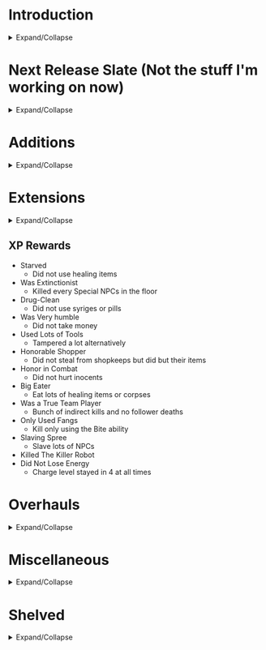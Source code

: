 ﻿
# Introduction
<details>
<summary> Expand/Collapse </summary>

### What is this file?

This is just a list of ideas, for when I'm looking for something to work on.

### Are these your ideas?

Most of them, yes. But a lot of them are from the SOR Discord #ideas-discussion channel. 

### Can I use these?

Yes! No one owns an idea, so you are free to do what you want with these. That includes modding on your own, or as a collaborator on this mod.

</details>

#
# Next Release Slate (Not the stuff I'm working on now)
<details>
<summary> Expand/Collapse </summary>

All Zombie-related shit

All Priest-related shit

All Undead-related shit

Hold off on Blessed & Infernal Strikes

</details>

#
# Additions
<details>
<summary> Expand/Collapse </summary>

## Big Quests
- Beauty Sleep
  - Like Addict but for Sleep
  - Activate a bed to sleep in it
  - If you don't, you get Low Self-Esteem and everyone on the level is Annoyed
- Former Slave
  - Free Slaves
- Genericized Quests
  - Kill all ____
  - Destroy all ____
  - Etc.
- Gluttony
  - Each food item you eat contributes QP equal to its base healing value
  - Reach a certain total of QP by the end of the game. 
  - It should be *expensive*
- Karen 
  - get a certain about of people annoyed or hostile towards you.
- Middle Path 
  - Anyone not neutral to you counts as a mark.
- Mouse in a China Shop
  - Minimize Object destruction
- Politician 
  - Have a certain amount of electability by the end of the floor.
- Prankster 
  - Annoy a certain number of people. 
  - They *must* be annoyed, nothing else.
- Robbin' Hoodlum
  - Steal from the rich
  - Give to the poor
  - Mark-based BQ
- Slave
  - Have a Slavemaster who follows you around
  - More demanding version of Musician, with instant death as the punishment.
  - Tasks include:
    - Enslave that person for me!
- Undead Slayer
  - Kill all Undead. 
  - Teams of armed Vampires are coming for you, though.
- Vow of Poverty 
  - Limit your money intake.
- Worker
  - A number of objects are smoking. Find and fix them.

## Classes

### Drug Dealer

- Trait: Pusher
  - You can interact with most NPCs to attempt to sell them Sugar.
  - Cops who witness a dealing attempt will go Hostile. 
  - Anyone who refuses your sale will become Annoyed. 
  - Upper Crusters will call the cops immediately.
  - On a successful sale, The buyer has a chance to become Hooked. 
    - Jonesing 
      - After a certain interval of withdrawal, Hooked NPCs will gain the Jonesing status. They'll seek you out in the level and beg you for Sugar. 
      - If you go too long without selling to them, they'll go hostile, but selling them other types of drugs will keep them at bay for a while. When Jonesing, they will freely give you keys and safe combos if you ask. 
      - Jonesing NPCs may also attack other drug dealers, doctors, or scientists if they can't track you down.
  - Pusher +
    - Increased chance of success with Pusher attempts
- Trait: Death to Snitches 
  - Cops & Upper-Crusters will ignore your Pusher attempts. 
  - You may attempt to sell to Cops, but failure will turn them Annoyed, then Hostile.
- Big Quest: Slingin' Dope 
  - NPCs with enough money to buy one of your drugs will have an arrow above their head 
  - You need to sell to a certain number of NPCs.
- Big Quest: Unhealthy Competition (Alternative)
  - Kill all the other Drug Dealers on the level, who are hostile anyway
  - This would make the dealing more like mugging, an optional mechanic but already incentivized for the money
- Item: Sugar Processor (6) 
  - Similar to Bomb Processor. 

### Priest
- Trait: Exorcist
  - Vampires & Zombies are hostile on sight.
  - "Vade Retro, Satana!"
  - Interact with Possessed to expel the Shapeshifter
    - Host is Loyal
  - Interact with Ghost to Set to Rest
    - XP bonus
- Trait: Artificial Insermonation
  - Activate an Altar to randomly improve relations with NPCs within earshot. Chance of them giving you Tithes.
  - Artificial Insermonation +
    - Increased success rate and tithes
- Big Quest: Get Thee Behind Me!
  - Kill all Zombies and Vampires on the map. Vampires are armed and travel in teams.
- Item: Holy Symbol (4) 
  - When in your inventory, all Undead NPCs slowly take damage when they're near you. 
  - Undead NPCS are more likely to flee during combat.
- Item: Holy Water Flask (2) 
  - Thrown weapon that gives a Poison condition to Zombies & Werewolves. 
  - Can also be combined with a Water Gun, Air Vent, or Water Filter.

### Worker
- Trait: One Happy Tamper - Tamper without angering Owner (Or just extend this into Clumsiness Forgiven)

### Trapper
- Trait: Pursuit of Trappiness
  - Increase trap damage for non-Aligned
  - Upgrade
    - Your traps are now invisible to Hostile-Neutral NPCs
- Trait: Trapper Keeper 
  - All hidden traps are visible to you
  - You can disarm traps and add them to your inventory (Bear Traps, Land Mines)
  - 100% chance to deactivate Door Detonators
- Item: Bait
  - Attracts all NPCs like money to a slum dweller.
  - Might just diversify this
    - Drugs
      - Junkie
    - Donut
      - Cop
    - Etc.
- Item: Fire Mine (4) 
  - Behaves like a Molotov when it explodes
- Item: Bear Trap Processor
- Item: Gas Trap Kit (6) 
  - Combine with a Syringe to make a Gas Trap that you can place like a Land Mine
  - The result has the effect of the ingredient syringe

### NPCs

|Name               |Slums  |Industrial |Park   |Downtown   |Uptown |Mayor Village  |Other Group(s) |Notes  |
|:------------------|:-----:|:---------:|:-----:|:---------:|:-----:|:-------------:|:--------------|:------|
|Accountant         |       |           |       |✓         |✓     |               |WhiteCollars   |
|Assistant          |       |           |       |           |       |               |               |- Spawns with some VIPs
|Blahd Enforcer     |✓     |✓         |✓     |✓         |       |               |               |- Tougher version of gangbanger
|Blahd Leader       |✓     |           |       |✓         |       |               |               |- Spawns with gang
|Bodyguard          |       |           |       |           |       |               |               |- Spawns with some VIPs
|Boxer              |       |           |       |           |       |               |ArenaBattlers  |
|CEO                |       |           |       |           |✓     |✓             |VIPs           |- Has Bodyguards and Assistant
|Crepe Enforcer     |✓     |✓         |✓     |✓         |       |               |               |- Tougher version of gangbanger
|Crepe Leader       |       |           |       |           |       |               |               |- Spawns with gang
|Driver             |✓     |✓         |       |           |✓     |               |BlueCollars    |- "Have you seen my [District-appropriate vehicle)?"
|Farmer             |       |           |✓     |           |       |               |BlueCollars    | 
|Fixer              |✓     |✓         |       |✓         |       |               |               | 
|Gambler            |✓     |           |       |✓         |       |               |               |
|Grifter            |✓     |✓         |✓     |✓         |       |               |               |
|Hitman             |✓     |✓         |       |✓         |✓     |               |               |
|Janitor            |✓     |✓         |✓     |✓         |✓     |               |               |
|Judge              |       |           |       |✓         |✓     |✓             |VIPs           |
|Junkie             |✓     |✓         |✓     |✓         |       |               |               |- Pickpocket<br>- Sell junk items<br>- Buy drugs 
|Kingpin            |       |           |       |✓         |✓     |✓             |VIPs           |- Spawn in Mansions<br>- If roaming, spawn with Bodyguards
|Lawyer             |       |✓         |       |✓         |✓     |               |WhiteCollars   |
|Machinist          |       |✓         |       |           |       |               |BlueCollars    |- Occasionally replaces Shopkeeper<br>- Pay to repair/reload items
|Manager            |✓     |✓         |       |✓         |       |               |WhiteCollars   |
|Martial Artist     |       |           |       |           |       |               |ArenaBattlers  |
|Oldster            |✓     |✓         |✓     |✓         |✓     |               |Cabin          |
|Pimp               |✓     |✓         |✓     |✓         |       |               |               |- Spawns with Prostitutes
|Preacher           |✓     |           |       |✓         |✓     |               |               |
|Prostitute         |✓     |✓         |✓     |✓         |       |               |               |- Interact to ____?
|Security Guard     |       |✓         |       |✓         |✓     |               |               |
|Teamster           |✓     |✓         |       |✓         |       |               |BlueCollars    |
|Tourist            |       |           |       |✓         |✓     |✓             |               |- Travels in groups<br>- Behaves like Upper Cruster
|Tour Guide         |       |           |       |✓         |✓     |               |               |- Spawns with groups of Tourists
|Wildfolk           |       |           |✓     |           |       |               |               |- Vocally Challenged

- How?
  - Body parts: GameResources.SetupDics has at least mention of the names
    

## Disasters
- Gang War: Spawn ~12 Blahd and Crepe gangs across the map.
- Riot
  - Add Arsonists to spawns
  - Rioters shouldn't ignore cops
   	- You can change this in LevelFeelings.Riot2, cops aren't mentioned there

## Items
- Flash Grenade
  - Like Blindenizer but as a Grenade
- Bomb Vest
  - If in your inventory when you die, makes a Time Bomb explosion immediately.
  - Can give to followers.
  - No Manual Detonator (can of worms).
- Water Gun
  - Extended to combine with Oil Can, so you can shoot Oil.
- Magic items:
	- Mana Crystals (decay slowly but unpredictably, increase recharge speed)
	- Miscast Crystals (Rare, but absorb a miscast and shatter)
	- Ultrachungus Crystals (Temporarily boost your ability to obscene levels)
- BackPack
  - +inventory slots
- S.M.A.C.K. Shield (Supercops & Mayor's Army Combat (something that starts with K) )  (original idea by pvpbendy)
- Equips into an armor slot, works as armor pointed wherever you aim
- Damage that hits the shield is completely absorbed on impact unless they are fired by someone with "Penetrating Bullets". 
- Durability depletes 
- Could be an upgraded version that lets you reflect the bullets.

### Consumable
- Battery Pack
  - Heal 20HP for Electronic characers
  - Obviously, could have a lot more other uses.
- Body Spray
  - Anti-cologne, basically gives ideological clash to whoever uses it. 
    - This would be cool in assassin quests if you could apply it to your target
- Fear Syringe (1)
  - (Maybe not possible since there's no fear for player characters)
- H.E.L.T.H.
  - Heals for 5
  - Gives Painkiller (Large Damage Resist) for 30s
- NRG-Drinqq
  - Basically temporary Chronomantic Dilation

### Melee
- Garotte / Piano Wire (2)
  - Zero damage, but deals lethal damage if used for Backstab.
    - You could base this on the Blood sucking ability to make it take a second or two.

- Spear (1)
  - Thrusting weapon, longest melee reach. Deals damage equal to Knife.
- Zip-Tie
  - Consumable Handcuffs
### Thrown
- Beer Can (1)
  - Generated when a Beer is consumed, or found on its own in trash cans. Thrown weapon, does minimal damage for funsies. Like a more useless Rock.
- Lunchbox (1)
  - Thrown item
  - Deals rock-level damage
  - Drops a food item on impact.
  - Alternatively, make it a melee weapon.
    - Issue with this is: say you have a lot of them on the ground. You don't want to merge them, so now you have the long task of breaking each one open.
      - Therefore, it's better as a thrown weapon since it'd allow the player to simply add the multiples to the item count and get full utility from all of them.
- Oil Bottle (1)
  - Thrown weapon that creates a splash of oil upon impact.
- Little Seed Bag of Horrors
  - Creates a Killer Plant where thrown
- Toxic Slime Capsule (1)
  - Thrown item. Inflicts poison and leaves a Goop Splash.
- Whiskey Bottle (1)
  - Generated when Whiskey is consumed, or found on its own in trash cans. Thrown weapon, does minimal damage for funsies. Like a more useless Rock.

### Trap
- Alarm Trap
- Mini Turret (3)
  - It's a Turret.
- Gas Trap
  - Made with Gas Trap kit. 
- Gas Trap Kit
  - Combine with inventory item to make a gas trap.
- Teleportation Trap (2)
  - Floor trap.
  - This also has uses for escape.

### Wearable
- Fancy Hat (3)
  - Increased chances for persuasion. Maybe a Fedora, because I want you to cringe.
- Riot Armor (3)
  - Resists bullets and melee damage.
- Riot Helmet (2)
  - Just another aesthetic option.

## Mutators

- Always Spawn Arsonists
- Ammo Shortage
  - Much rarer, more expensive
- Benjamin Button 
  - Immediately level up to 12 at the beginning of the game. 
  - Lose a level every Floor.
- Semi-Automated Acceptable Inclusive Terrestrial Socialism
  - No costs, everything is free
- Deflation 
  - Prices don't increase per level
    - Any drawback, though?
- Easter BunnyMod 
  - Everyone starts with Resurrection
- Gun Ban
  - Guns are contraband
- Homesick & Tired
  - 0-tile leashes (no chasing)
  - Do you think these NPCs don't have better things to do than chase you all around the level for your bullshit? Just get out of the chunk, and that's enough for them. Surely you'll have learned your lesson.
- Nanobot HMO 
  - Everyone permanently slowly regenerates health
- Return to Shrunke
  - Everyone in the city is Shrunken. 
- Reverse order of floors, "Mayor quest"
- Roamin' Orgy
  - No tethers/leashes
  - The citizens of the City achieve ecstatic connection with the divine through indulgence in... roaming from their residences and places of business.\n\nNPCs won't tether to their original chunks. Isn't that incredbily hedonistic?
- Slapstick Shootouts
  - All bullets are banana peels
- Sturdy Walls & Flimsy Walls
- Thorny Bushes
  - Damage anyone who walks into them
- Ultra Disasters Mutator that makes all disasters much worse
  - Killer Robot is now Speed 4 and has two buddies
  - Falling Bombs make Ridiculous Explosions
  - Warzone has four factions
  - Instant-kill solar flare which occurs every 10 seconds
  - Zombie apocalypse where everyone except you is already a zombie and said zombies can use stuff
- Voucher rewards (Free Item or Hire Vouchers)

## Objects
- Beer Taps
- Billboard
- Cash Register
  - A tough locked object containing money
  - Unlocking 
    - Computer
    - Hack
    - Lockpicked
    - Sledgehammer or Crowbar
  - Easier than a Safe, yes, but almost always within the view of their owner.
- Chemistry Set
  - Sacrifice a syringe to identify that type.
  - Way to cook drugs? 
- Curtains
  - Occlude vision into windows
- Dumpster
  - Very durable
  - Hideable like Bush
- Filing Cabinet
- Glass Table
- Kitchen Fryer 
  - When destroyed, leaves a pool of oil.
- Liquor Cabinet
- Long Couch
- Office Chair
- Oil Barrel 
  - A Rust-colored barrel which creates an oil pool when destroyed.
- Painting
- Park Bench
- Pay Phone 
  - Call the Resistance to send a Specialist over. Choose between Hacker, Thief, and Goon. 
  - If Faction mod is a thing, get someone faction-specific.
  - Should be broadly multi-use..
- Plexiglass Window
- Printer
  - You know you want to destroy it.
- Security Door 
  - Indestructable
  - Not openable with lockpick or crowbar. 
  - Can only be opened via a connected computer.
- Sledgehammer tampering ideas?
- Stained Glass Window
- Standing Turret
  - Variation of the Turret that instead of being on a wall it stands letting it shoot at any direction. 
  - Still needs a Security Cam to see tough
- Stationary Bike
- Statue
  - Restore unused object
- Trampoline 
  - Does annoying jumping behavior. I hate it already.
- Treadmill
- Weight Rack
- Wooden Desk

## Special Abilities
- Cause a Ruckus
  - Needs a long recharge. It can distract but not perpetually. 
  - Small chance to annoy people. Most just laugh.
  - Trait: Convincing
    - No longer annoy people (can still make them hostile with Bigger Ruckus)
  - Trait: Controversial
    - Louder, attracts more people
    - More likely to Annoy
    - Small chance of hostile to you
  - Trait: Controversial + 
    - Instead of hostile to you, listeners go hostile to each other
- Fleshbang Helmet Attacher
  - Attaches a Fleshbang Helmet to a target NPC
    - Attachment part of SA works pretty identically to Slave Helmet Attacher
  - When attached to an NPC,
    - Timer counts down for 10s, after which they explode, killing anyone nearby them.
    - Plus chance of:
      - They start Fleeing randomly as they panic. 
        - The NPC also makes noise, attracting allies who don't see you yet. 
          - This increases the chance of killing multiple enemies with it.
      - They go Hostile
        - Oopsie, you don't want this. Hope you're not in melee range.
      - They go Submissive 
        - They'll do anything you ask in hopes you'll deactivate the device
  - Trait: Comfy Fit
    - Helmeted NPCs more likely to be Submissive than go hostile or flee
  
## Traits

### Hands traits
- Hands of Fire
  - Unarmed & Axe
  - Cause fire
  - Cooks all your Fud
  - Constant Light Oil action, fun surprise lol
- Hands of Ice
  - Unarmed & Sword
  - Freeze people
  - Counts as Mini-Fridge
- Hands of Lightning
  - Unarmed & Sledgehammer
  - Taze people
  - Kill people in water
  - Take damage in water
  - Small chance for machines to go out when you touch them
  - Taser recharges much faster
- Hands of Poison
  - Unarmed & Knife
  - Poison people
  - Gimme a Kiss!
    - Social check to give them poison without affecting relationship
  - Poisons all your food 
    - Not kidding! Totally different playstyle, have to stick to alcohol
### Weapon Specialty Traits
#### Always Baton Red
- Damage to Guilty +
- Attack speed +
#### Always Baton Red +
- Damage to Guilty ++
- Attack speed ++
- No In-Fighting effect
- Knocks unconscious instead of killing
#### Axe-pert
- Destroy Trees in one hit
- Swing arc +
- Damage +
- Wall Walloper effect, limited to hedge walls
#### Axe-pert +
- Destroy Trees & Doors in one hit
- Damage ++
- Swing arc ++
- Wall Walloper effect, limited to wood & hedge walls
- Bloody mess effect
#### Crowbartender
- Clumsiness forgiven/Sneaky Fingers effect
- Floats Like Butterfly effect
- Damage +
#### Crowbartender
- Clumsiness forgiven/Sneaky Fingers effect
- Floats Like Butterfly effect
- Damage ++
- Backstabber effect
#### King Hammer-abi
- Damage +
- Swing step length +
- Kneecapper effect
### King Hammer-abi +
- Damage ++
- Swing step length ++
- Kneecapper effect
- Can break down Steel Doors
#### Mr. Knife Guy
- Attack speed +
- Block Breaker effect
#### Mr. Knife Guy +
- Attack button now fully automatic (can be held down)
- Attack speed ++
- Block Breaker effect
#### One Man Un-Armed-y
- Attack Speed + 
- Attack Arc +
- Attack Lunge +
- Butterfinger-er Effect
#### One Man Un-Armed-y +
- Attack Speed ++
- Attack Arc ++
- Attack Lunge ++
- Butterfinger-er Effect
#### Switch Hitter
- Knockback +
- Swing arc + 
- Damage +
#### Switch Hitter +
- Knockback ++
- Swing arc ++
- Damage ++
#### Sword of a Big Deal
- Swing arc +
- Swing lunge +
- Un-Crits effect
#### Sword of a Big Deal +
- Swing arc ++
- Swing lunge ++
- Increased Crits effect
- Un-Crits effect
#### Huevos Wrencheros
- Clumsiness forgiven/Sneaky Fingers effect
- Floats Like Butterfly effect
- Damage +
#### Huevos Wrencheros +
- Clumsiness forgiven/Sneaky Fingers effect
- Floats Like Butterfly effect
- Damage ++
- Backstabber effect

### Others
- Adrenaline rush
  - Gain strength for 5s after a kill.
- Alcoholic 
  - Addict, but with Alcohol.
- Ambusher
  - Removing any invisible effect you have (bushes, syrige or even furniture cus bunne mod) gives you a bonus on damage
- Ammo Mule 
  - Increase all ammo counts by 50%.
- Animal Whisperer 
  - Gorillas and Werewolves are Loyal
- Aquaphobia 
  - take damage in water
- Arrogant 
  - People get mad at you a lot more easily
- Arthritis 
  - Your weapon swing and fire rate are slower
  - Cancels: Stubby fingers, sausage fingers, near harmless, pacifist.
- Banana Lover ++
  - You can't eat anything but bananas, but when you do, you do a fun lil' dance
  - Cost: $1200
    - Need more stupid joke traits
- Banana Rewards
  - Only bananas as quest rewards
- Beggar
  - Like Mugging, but lower stakes
- Bloodbather
  - Gibbing npcs gives you an temporal increase in all forms of damage
  - Makes Bloody Mess less useless 
- Bonkist 
  - Backstabbing with a blunt weapon leaves the target Dizzy, and deals non-lethal damage. 
  - Bonkist + 
    - Backstabbing with a blunt weapon leaves the target Unconscious and deals non-lethal damage.
  - This is a trait for Pacifist playthrough without Dart Gun or Chloroform.
- Botanist
  - Killer plants don't attack you
  - See plant-hidden enemies
  - walk through hedge walls
- Chemical resistance 
  - status effects cannot affect you
- Commissioner
  - Requires The Law
  - Spawns two follower Cops per level
- Commissioner + 
  - Spawns two Supercops per level
- Conductive
  - using an electrical item or power sapping one electrocutes you, dealing a small amount of damage and tazering you for a second or so
- Dead Raiser
  - Instead of Ghosts when you bash a gravestone, you get Zombies.
  - Keep in mind you need to *fail* a luck roll to get a ghost in vanilla.
- Door Kicker 
  - Activate a Door and select "Kick". Door is instantly destroyed, and anyone standing behind it is stunned. SWAT shit!
- Double-Tapper
  - Ranged weapon equivalent to Backstabber, but only works in close range.
- Durable Fashion
  - Durabilitacious but for wearables
- Eye Poker 
  - Chance to blind enemies when you hit them with an Unarmed attack.
- Far-Sighted
  - Can only use Ranged weapons
  - View distance increased (zoom out?)
- Fast Metabolism 
  - Less healing from food and alcohol.
  - Shorter Status effects.
- Fatass ‡
	- Slower movement
	- Can't wear armor
	- Stomp damage
      - This part was a can of worms. Suddenly you need a custom explosion type. Incredibly buggy.
- Fingerless
  - Can't open doors
  - Can't equip anything
  - Can't operate anything
- Filling the Void
  - Addict, but with any Consumable
- Flat-Footed
  - all attacks (including special ability attacks) have a much shorter lunge range (gorilla)
- Food Addict 
  - Addict, but with Food
- Freedom Fighter
  - More XP from freeing slaves
  - slavemasters are hostile 
  - slave owners are annoyed at you
  - Slaves are Aligned after you free them
- Generally Unpleasant 
  - All NPCs start out Annoyed. 
  - Cancels: The Law, Random Reverance, Friend of the common folk, friend of the family.
  - Excludes Aligned and Prisoners.
- Golden Boy
  - Double mission rewards
    - Matrix this to Double-Ply Rewards & Unpaid Internship
- Good Arm 
  - Increased Throw range.
- Hit-and-run
  - Gain speed for 5s after a kill.
- Unlimited Power!
  - Gain extra traits but lose max HP
- Hungry Boy 
  - More healing from food and alcohol.
- Inspiring Presence
  - Chance for followers to get an Un-Crit
- Kleptomaniac
  - 15% chance to steal an item when you hit someone in melee or unarmed
- Luck +++
  - Always pass
- Luck --- 
  - Always fail
- Machine Shaker 
  - Chance of a free transaction when using a Vending Machine.
- Masochist 
  - If 60 Seconds Pass Without Damaging Yourself, You Will Lose 3 Health Per 2 Seconds.
- Muscle Spasms (-7)
  - Sometimes, you lose control of your player character for a brief moment
  - Whether that be moving in a random direction, attacking or using an item against your will
- Needy
  - You have needs like the musician, but they are not beneficial to you or anybody else. (You need to go to the toilet, etc)
  - You need to use the nice toilet. Which always happens to be in some inconvenient place like the closet of a gang hideout. That timer is rapidly ticking down, and if you don't go to that specific toilet, you'll have an accident, and no NPC or shop owner, etc will want to talk to you.
- No Honor Among Thieves
  - Thieves spawn in all districts, and prefer you as a target
- One Happy Tamper 
  - Tamper without angering Owner (Or just extend this into Clumsiness Forgiven)
- Pound of Flesh
  - Buy items with health instead of money
  - Only triggers if you don't have enough
- Return to Bonke
  - Chance to inflict Dizziness when striking an NPC with a blunt weapon
- Separation Anxiety 
  - If you have no followers, your stats are all lowered.
- Silent fingers 
  - doing most actions produce significantly less noise, or no noise whatsoever, with the exception of alarms. (eg: arresting, breaking windows , enslaving, and (shooting guns?) make significantly less noise).
- Skate Punk
  - Your melee hits deal more damage according to your speed.
  - Requires: Roller Skates
- Special attack Traits
  - Random status effects
  - Chance to stun
  - Chance to etc.
- Spectral Strike 
  - You can hit Ghosts with your unarmed attacks
  - Extra damage to all Undead
  - Spectral Strike +
    - Benefit is extended to your melee weapons
- Steady Hands
  - Can't get interrupted when filling Operating bar
  - Can't get disarmed from Butterfingers
- Stealth Bastard Deluxe
  - Diminutive
    - Hide in Chest
    - Hide in Safe
    - Hide in Fridge
- Student of the Blade 
  - Increased damage with Sharp weapons.
- Stuffable
  - If you eat more than one food item within a minute, you gain Slow for the rest of the minute.
- Swimmer
  - Water move speed increased
- Tarrare
  - Addict, but with food
  - Can eat many wooden and other organic objects
- Techno-Cursed
  - Machines do bad and un-fun things around you. 
  - Anytime you operate one, there's a small chance it will immediately do its tamper activity to you. ~5%
- The Bug
  - Basically Modern Warfarer in reverse. Ticks your health down to 20.
- Trapper Keeper
  - All invisible Floor traps are now visible
  - You can Interact with traps to add them to your inventory (Bear Traps, Land Mines). 
  - 100% chance to deactivate Door Detonators.
- Trusting Control
  - Followers will never question orders
  - 1 extra hired-use if Thief, etc.
- Undying Loyalty
  - Followers will never quit at low health
  - All followers get Resurrection
    - Possible Necromancy trait?
- Unsaveable
  - Cannot heal, even through level ups. 
  - Cancels: Medical professional, strict cannibal, jugalarious, addict, [insert anything that heals you here.]
- Vapor Form
  - Bypass doors without unlocking/breaking
  - Enter A/C or Gas vent to exit any chosen A/C or gas vent
  - Bypass broken windows
- Veiled Threats
  - When you attempt to Bribe, Extort, Mug, or Threaten, a failure will turn the target Annoyed instead of Hostile.
- Whiffist
  - Small chance for Melee or Thrown attacks to miss you completely.
- Zombie Whisperer
  - Zombies not hostile

### Gold Traits
- Chaaaarge
  - Heavy Tackle 
    - Enemies hit by the charge trip
- Enslave
  - Armoured Helmets
    - Slaves have a damage resist
- Handcuffs
  - Law Pays
    - You get money from arresting guilty NPCs
- Joke
  - The Killing Pun
    - Jokes can do damage sometimes
- Mind Control
  - Brain Wash
    - Chance of NPC not becoming hostile after the mind control wearing out
  - Extreme Pathokinesis
    - Mind control can cause targets to become enraged
  - Hive Mentality
    - Mind controlled NPCs have a chance to give other npcs mind controlled via melee.
- Sticky Glove
  - Slim Jim
    - Cops will get annoyed the first time you pickpocket instead of hostile (they still attack you on later atempts tough)
- Water Cannon
  - Hot Water
    - NPCs will start to get damaged if you spray them for too long

### Path Traits

Most Paths & Actions moved to a Google Sheets document for now

#### Code of Neutrality
- Just avoid doing things at all. You lose XP for taking stances.
- He hates anything you do, but any actions you take are subtracted from a very large amount
- "If I don't survive this revolution, tell my wife 'hello.'"

#### Path of Fire
- You can only regain health by burning corpses. 
- Take damage in Water.
- Firefighters are always hostile and will use their water cannons against you.
- Perpetual Particle Effect on character - flames or smoke
- Big Quest - Burn a certain number of corpses

</details>

#
# Extensions
<details>
<summary>Expand/Collapse</summary>

Extensions of the behaviors of vanilla content.

## Big Quests
- Jock
  - Add more objects. 
    - Windows

## Items

- All guns
  - Chance of headshot, extremely small
- Accuracy Mod
  - Double headshot chance if at 4 Firearms
- Rate of Fire Mod
  - Make pistol full-auto
  - Increase SMG ROF
- Syringe
  - Anaesthesia
    - Reduce incoming damage
    - Reduce knockback
  - Paralysis
  - Sleep
  - Super Dizzy
  - Tranquilized
- Taser
  - Chargers way faster if you have Electro Touch
  - Gains a charge if you use the Power Sap on something

## Mutators
- Disaster Elimination
  - Zombies disaster could be eliminated by killing every zombie and infected person
  - Riot disaster could be eliminated by killing every rioter
  - Shifting Status Effects disaster could be eliminated by doing something with air filtration systems, etc.
- General Disaster behavior changes
  - Cops don't enforce property damage laws
  - Some NPCs will join your party for safety
- Riot
  - Add Arsonists to spawns
  - Rioters shouldn't ignore cops
   	- You can change this in LevelFeelings.Riot2, cops aren't mentioned there

## NPC Behaviors

- Extended triggers for NPC "fear" behaviors
  - Killing their teammates
  - Eating or givving corpses 
  - Some NPCs unable to feel fear - robots, zombies, etc.
  - Weapon/Numbers outmatching
  - Trait to cause fear to Undead
  - Shaky Grip: NPC Aim is worse when afraid
- If you have debt, assasins will appear in additional locations
  - Jump out of Minecarts at industrial
  - Bushes at the park
  - Manholes in downtown

## NPC Interactions
- Any NPC
  - Offer healing items

- Assassin
  - Backstab and attempt to kill target
- Bouncers
  - You can come in if for free if they see you smoke cigarettes. Because obviously it means you're cool.
- Clerk
  - In certain chunks, sell drugs on the side?
- Cops
  - Bribe to ignore crimes (See [Rap Sheet](#rap-sheet))
- Cop Bot
  - Tamper to deactivate them (Requires One Happy Tamper or Tech Expert). 
    - Maybe this will be a % chance for them to trust you, like robbing/extorting.
- Courier
  - Special Delivery: Select an explosive item from your inventory to deliver it to a target. It will detonate after 10s.
- Doctor
  - Stable System/clear statuses
  - Steroid shot
    - Strength
    - Speed
  - If in a shady/seedy chunk, can do discount surgery
    - Much cheaper, but chance to hurt you instead of heal you.
- Slavemaster
  - How about *selling* them a slave? 
  - % chance to agree, based on your intimidation factor
  - If not, they fight to the death
  - Maybe you can damage them into Submission, might require a trait
  - Payment is based on their remaining health, so there's a tension between passing the % chance and earning money
- Slum Dweller
  - Possibility to go Aggro if you pick up money they saw "first"
- Thief
  - Hire to unlock Safes
  - Hire to pickpocket
- Workers
  - Hire to Tamper
  - Repair tools

## Object Interactions
- Air Conditioning Unit
  - Release Gas without access to main computer 
  - Uses Wrench, 10s countdown
  - Insert Gasoline canister, shoot flames out of grates
    - Or Molotov, for oil explosions
- Bed 
  - Fucking explode if someone tries to sleep in it. Not sure if they go back to bed after awoken, though.
- Fire Spewer
  - Disarm
  - Overcharge
  - Leak Oil
- Manhole
  - When tampered to open, get throwable manhole cover
- Refrigerator 
  - Tamper to make it Run after a 10s countdown
- Safe 
  - Open with Detonator.
- Stove
  - Raise countdown to 10s from 5s, just to match. I like 5s but we should defer to vanilla choices in this case.
- Television 
  - Tamper to make it increase in volume immediately, and explode after a 10s countdown
- Vendor Stand
  - Activate to steal. It has a progress bar and is eligible for sneaky fingers, nimble fingers, & Promise I'll Return it
  - Needs to alert police

</details>

## XP Rewards
- Starved 
  - Did not use healing items
- Was Extinctionist 
  - Killed every Special NPCs in the floor
- Drug-Clean 
  - Did not use syriges or pills
- Was Very humble 
  - Did not take money
- Used Lots of Tools 
  - Tampered a lot alternatively
- Honorable Shopper
  - Did not steal from shopkeeps but did but their items
- Honor in Combat
  - Did not hurt inocents
- Big Eater
  - Eat lots of healing items or corpses
- Was a True Team Player 
  - Bunch of indirect kills and no follower deaths
- Only Used Fangs
  - Kill only using the Bite ability
- Slaving Spree
  - Slave lots of NPCs
- Killed The Killer Robot
- Did Not Lose Energy 
  - Charge level stayed in 4 at all times


#
# Overhauls
<details>
<summary>Expand/Collapse</summary>

Any additions that include a variety of content, enough that they'd be considered sub-systems within the game.

## Alcohol
- Drunkenness Level - Each consumption of an alcoholic beverage (takes 2 beers) moves you up a tier for 60 seconds.
  - Steady - Aim improved, social %s improved
  - Tipsy - Aim reduced, object interactions slowed, social % reduced
  - Drunk - Melee damage resistance improved, aim horrendous, Social %s reduced, object interactions slowed further
  - Wasted - Get the Wasted status effect, where every 3 seconds you switch from Super-Dizzy, Asleep, or Enraged
- Trait: Lightweight
  - Takes less to get you drunk
- Trait: Bar Brawler
  - Increase toughness benefits of drinking
  - Small chance of Rage
- A golden trait for the robot Alcohol Energy Source makes "alcohol into energy"
  - Drinking while already at full hp gives you some seconds in the energy level but it cannot make you go up by a level so it just gives you seconds.

## CyberWarfare
Greatly increase the possibilities, risks, rewards, and trait investment for hacking

### Ground Rules
- *Access Level*
  - Determines what actions you have access to in a System.
  - Reduce heat for lower-AL actions
  - Starting Access level depends on chunk
  - For simplicity (LOL), set this to Guest, User, and Admin
- *Attempt*
  - Any action taken while hacking (See Actions sections below)
  - Has a % chance of success displayed next to its button.
  - A failed Attempt in a System may have different results, depending on how much your Attempt failed by, compared to Heat:

|Attempt Failure Tier   |Lock   |Heat   |Alarm  |Search Chunk   |Deploy     |Other  |
|:---------------------:|:-----:|:-----:|:-----:|:-------------:|:---------:|:------|
|Invalid Entry          |-      |+      |N      |-              |-          |
|Access Denied          |Action |++     |N      |-              |-          |
|Admins Notified        |Action |++     |N      |Hacker Owners  |-          |
|Breach Detected        |Action |+++    |Y      |Owners         |-          |
|Emergency Mode         |System |++++   |Y      |Owners         |Cop Bots   |
|Red Alert              |System |++++   |Y      |Owners         |Cop Bots   |Computer self-destructs

- *System*
  - *Chunk System*
    - All Objects under one Owner ID in a particular chunk that has a Computer. 
  - *Faction System* 
    - Al Objects under a Faction-type Agent (Cops, Mafia, Gangsters, etc.)
  - *Object System*
    - If there's no Computer in the Chunk, the object is a System unto itself.
    - ATMs will have intrusion countermeasures. Refrigerators probably won't.
  - *Global System*
    - All Systems everywhere. Call it The Grid.
    - This would be accessible from certain chunks only, like Power Stations or Mayor's Office.
- *Heat*
    - Baseline increased difficulty to all Attempts in a System, which persists as long as that System exists. 
      - So the Global and Faction systems (and your Heat therein) will persist between floors, but a Chunk or Object system will cease to exist when you use an Elevator.
    - Increased whenever you make an Attempt:
      - Slightly for Success
      - More for Failure
      - Scaled to severity of action in terms of system security
    - Remote access leads to higher Heat than using a machine in person. 
- *Notoriety*
  - Overall attention given to you by the City's authorities, hacker groups, and others. 
- *Password*
  - Occasionally found in a Computer's owner's pocket, Safe, etc. 
  - Might also be found hidden somewhere in a Computer. 
  - Submissive NPCs will give you their passwords. 
  - Pretty much a Safe Combo except for Computers.
  - Using a Password will increase your Access level and/or raise your Heat.
- *PayData*
  - Found in Computers, simply has value to the right buyer.
  - Questgivers will occasionally request this, which you need to retrieve from an intact Computer. 
  - NPCs will buy PayData, sometimes a better offer than completing your Quest. 
  - PayData has a small chance of appearing without a Quest attached.
  - Custom NPC Data Broker will buy all kinds.
  - Type 
    - Will determine who's interested in buying it.
    - Type generated according to chunk

|PayData Type           |Buyer(s)                       |Chunk(s)   |
|:----------------------|:------------------------------|:----------|
|Blueprints             |Thief, Resistance Leader       |
|Bomb Plans             |Law Enforcer, Resistance Leader|Cabin
|Credit Card Info       |Thief, Hacker                  |Mall, Bank, Bar
|Criminal               |Law Enforcer                   |Drug Den
|Experiment Results     |Scientist                      |Lab
|Financial              |Investment Banker              |Bank
|Personal Information   |                               |Apartments, Bank
|Surveillance Footage   |                               |Any with Camera
|Weapon Shipment Logs   |Resistance Leader              |Military Base, Armory
|Weather Data           |Clerk(Broadcasting Station)    |Greenhouse

### Traits
- Tech Expert is replaced by several traits. What's not in here is covered by Explosives Expert and Mechanical Expert (separate overhauls)
- *Cyber-Intruder* 
  - Improve your Attempt rolls.
- *Data Broker* 
  - Increase sell price of PayData
  - Increase chance of finding PayData in a System.
- *Empathy Virus*
  - If you've spoken to someone holding a Password, you now know it without owning it.
  - See Code 46 for this reference.
- *IOT God* 
  - Enables non-Computer Object hack actions. 
  - Many of the vanilla hack actions (Like "Refrigerator Run") would be hidden behind this trait.
- *IP Ghost* 
  - Reduces initial Heat & slows its increase.
- *WiFizard* 
  - No longer have a penalty to detection & Heat when hacking remotely

### Generic Computer Actions

|Action                         |Access Level   |Base Chance|Heat       |Effect |
|:------------------------------|:-------------:|----------:|----------:|:------|
|Access PayData                 |Admin          |20 %       |           |- Get PayData
|Access Locked System           |-              |5 %        |           |- For use after security actions have locked system
|Access System                  |-              |100 %      |           |- Use computer<br>- Difficulty increased if Remote
|Clear Security Logs            |Admin          |1 %        |           |- Return System Heat to 0.<br>- Limit once per system
|Create User Account            |-              |20 %       |           |- Grants User access
|(De)Activate Object            |User           |20 %       |           |- Opens mouse-selector for any Object in chunk
|(De)Activate Lights            |User           |90 %       |           |- Affects all Lights in chunk
|(De)Activate Power             |Admin          |10 %       |           |- Can be reversed by operating Power Box or Generator
|(De)Activate Water             |Admin          |10 %       |           |
|(Dis)Arm Alarms                |Admin          |10 %       |           |- Affects all Alarms in chunk
|(Dis)Connect Object            |User           |40 %       |           |- Target Object becomes its own Object-System, disconnecting from this one, or the reverse
|Elevate Access Level           |User           |5 %        |           |- Sub-Menu:<br>- Guess Password<br>- Enter Password<br>-
|Enter Password                 |-              |100 %      |           |- Grants Admin access
|Invert Credentials             |Admin          |1 %        |           |- Flips Cameras & Turrets to target Owners
|Recover Admin Password         |-              |1 %        |           |- Grants Admin access
|Recover User Password          |-              |20 %       |           |- Grants User access
|Route IP                       |-              |50 %       |           |- Open mouse-selector for any other Computer<br>- In the event of security deployments, they'll go there
|Trigger Alarm                  |-              |100 %      |           |- Triggers Alarm (used to lure for traps)
|Trigger Security Action        |Admin          |5 %        |           |- Offers choice of Security Actions to trigger manually (but why?)
|Unlock Action                  |Admin          |15 %       |           |- Unlock a Locked Action

### Chunk-specific Computer Actions
- Apartments 
  - Sprinkler Test
    - All Stoves in the chunk leak oil for a few seconds, then burst into flames.
- Arcade 
  - Cash Out
    - Unlock cash compartments in all Arcade Games, Jukeboxes, Pool Tables in the chunk. Each has $3-$5 inside. All become busted, though. Show Off: Any Hackers in the chunk become Loyal to you.
- Arena 
  - Audience Participation Night
    - Release Rage Poison in vents.
- Armory 
  - Red Alert
    - Cameras and turrets target everyone, gas is released, alarms go off continuously, huge explosionafter countdown.
- Bank 
  - High chance of PayData. 
  - Silent Alarm
    - Cause Supercops to swarm the level, searching the Bank first.
- Bar 
  - Drink Specials
    - Buying a round is cut to half-price.
- Bathhouse 
  - Deep Cleanse
    - Poison the water.
- Bathroom 
  - Brown Alert
    - All toilets self-destruct with a Poison explosion.
- Broadcasting Station 
  - Channel 9 Family Scat Porn Hour
    - Everyone nearby attacks the station
  - Revolutionary Propaganda
    - Activate Air Raid attack on this chunk
- Cabin 
  - Play Music (https://www.youtube.com/watch?v=puVYtkh-LO4)
- Casino 
  - Card Counter
    - All owners become Annoyed at the targeted NPC. Card Cheat: All owners become Hostile to the targeted NPC.	 
- Cave 
  - Delete Ceiling Support Protocol
    - Portion collapses, creates Boulders and possibly kills
  - Hibernation Season
    - Everyone inside goes to sleep
      - Needs a small nerf
- Church 
  - ___?
- City Park 
  - Block Party
    - All NPCs who were wandering the level are now wandering this chunk. 
- Confiscation Center 
  - ___?
- Dance Club 
  - Now Punch to the Left
    - Mind control everyone dancing like the Alien's improved SA.
- Deportation Center 
  - ___?
- Drug Den
  - He's Wearing a Wire
    - Owners become hostile to all non-Owners in the chunk
  - Codeword Flamingo
    - A small squad of Cops invades the chunk.
- Farm 
  - Overclock Produce
    - All Trees, Bushes, Plants & Giant Plants in the chunk burst into flames after a countdown.
- Fire Station
  - Union Strike
    - Firefighters no longer put out fires in this level. 
  - Training Exercise
    - Release an Arsonist into the level. 
  - Gas/Water main switch
    - Firefighter water cannons and fire hydrants dispense oil instead of water.
- Gated Community 
  - Eek! Poor People!
    - One or two Supercops start wandering this chunk, wandering on patrol. 
- Graveyard 
  - Access Burial Records
    - Increase your chance of finding Money when destroying a Gravestone.
- Greenhouse 
  - Sup-R-Gro Treatment
    - Release Gigantizer gas in vents.
- Hedge Maze 
  - Code Theseus
    - Werewolf Squad starts patrolling this chunk, hostile to anyone.
- Hideout 
  - ___?
- Hospital 
  - Emergency Pandemic Response
    - Release Cyanide gas in vents.
- Hotel 
  - Premium Continental Breakfast Extravaganza
    - Get a banana.
- House 
  - Silent Alarm
    - Summons a couple of cops to investigate the Chunk. 
    - They may or may not kill the homeowner depending on, you know... "factors." (Skin color)
- Ice Rink 
  - Overclock A/C
    - Releases Freezy Gas from the Vents. 
- Lab 
  - Delta Experiment
    - Releases a random Gas from the Vents. 
- Mall 
  - Raise the Rent
    - All Vendors have a slight discount.
- Mansion 
  - Amazon Order
    - If the Owner is alive, a Slave is generated for them. 
  - The People's Mansion
    - A swarm of Slum Dwellers invades the chunk.
- Mayor's House 
  - ___?
- Mayor's Office 
  - ___?
- Military Outpost 
  - Turgidson Protocol
    - Owners are Hostile to everyone else.
- Movie Theater 
  - ___?
- Music Hall 
  - Mandatory Moshpit
    - Berserk everyone in the chunk, as long as Speakers, turntable, and Musician are still intact. 
  - Set Volume to 11
    - Blows wind like the Air Gun from Speakers, deafens like the flute.
- Office Building 
  - Extremely Casual Friday
    - Owners all become naked and Friendly.
- Pit 
  - ___?
- Podium Park 
  - Intro Music
    - Everyone assembles here before the podium is used. Might be a good distraction.
- Police Outpost/Police Station 
  - All Clear
    - Set all Hostile Police to Annoyed. 
  - APB
    - All Police hostile to a target person. 
  - Lockdown Protocol
    - Deactivate or Activate Lockdown walls.
- Prison 
  - Prisoner Discipline Initiative
    - Owners break into cells one by one and kill the inhabitants.
- Private Club 
  - VIP Card
    - Gain Bouncer access. Owners are Loyal, others are Friendly.
- Shack 
  - Blahd Bash / Crepe Crush
    - All gang members of a chosen type converge on this shack. 
    - If they don't see hostiles, they leave and resume their previous activities.
- Shop 
  - ___?
- Slave Shop 
  - Free Slaves
  - Detonate Slaves
- Uptown House 
  - ___?
- Zoo 
  - Send Intel to ALF
    - A squad of Gorillas invades the chunk and kills the owners.

### NPC Interactions
Hackers might serve a special role in this system, serving as general protectors of their Systems. Either that, or a new NPC type for a less grey-hat computer person.

Interacting with such NPC should have certain options, like threatening for Admin passwords, etc. That would all depend on what the hacking system itself looks like.

- Cop Bot
  - Overload
    - Electro stun

### Object hacking Actions (Why IOT is a bad idea)
- Air Conditioner
  - Release Gas can now be done directly from A/C.
- Alarm Button
  - ___?
- Ammo Dispenser 
  - On the House
    - One free Refill. 
  - Rapid Dispense
    - Shoot bullets everywhere
  - Free Merchandise Giveaway
    - Throw a bunch of Grenades everywhere
- Arcade Game 
  - Cash Out
    - Release $3-5
- ATM 
  - No longer Tossable nor destructible with melee, fire or bullets. 
  - Good chance of PayData. 
  - High heat, and alarm sensitive to hacking & tampering. 
  - Cash Transfer
    - Release ~$100. 
- Augmentation Booth 
  - Dispense a free can of XP Juice.
- CloneMachine 
  - Spit out a shapeshifter
- Crusher 
  - Increase crush speed
  - Deactivate
- Door 
  - If it has an Alarm or trap (See Alarm overhaul), 
    - Reset
    - Set off
    - Deactivate
- Elevator
  - ___ ?
- FireSpewer 
  - Deactivate
  - Leak Oil
  - Start
  - Overheat (nonstop fire and explosion)
- FlameGrate 
  - Deactivate
  - Leak Oil
  - Start
  - Constant flame mode
- Generator 
  - Activate
  - Deactivate 
  - (Similar to PowerBox, local to Chunk)
- Generator2 
  - Activate
  - Deactivate
  - Overload 
  - Similar to PowerBox, local to Chunk)
- Goodie Dispenser 
  - Activate Tamper Detection
    - Drop a bunch of grenades and self-destruct
    - One item survives
- Jukebox 
  - Cash Out
    - Release $3-5
- Lamp 
  - Separate Ground Wire
    - Electrocutes anyone who touches it. 
- LaserEmitter 
  - Activate/Deactivate; Change Mode
- LoadoutMachine 
  - Free Shit
    - Dispense one item from your loadout
- LockdownWall 
  - Activate
  - Deactivate
  - Disable
- Metal Detector 
  - ___?
- Mine
  - Deactivate for pickup
  - Detonate
  - Incendiary Mode
- PawnShopMachine 
  - ___?
- PoliceBox 
  - ___?
- PoolTable 
  - Cash Out
    - Release $3-5
- PowerBox 
  - Reactivate if shut down
- Refrigerator 
  - Dispense Ice
    - Shoots Freeze Rays in random directions, then explodes.
- Safe 
  - ___?
- SatelliteDish 
  - ___?
- SecurityCam 
  - Test Mode
    - Constant alarm until destroyed
    - Turrets attached will shoot at random angles
- SlotMachine 
  - Cash Out
    - Release ~$100. 
    - Needs balance: ideas?
- Speaker 
  - Go to 11
    - Blows wind like the Air Gun, deafens like the flute.
- Stove 
  - Overload Gas Line
    - Leak oil for 5s, then burst into flames.
- Television 
  - Ludovico Protocol
    - Mind Control a person within visual range of the TV.
- Turntables 
  - Mandatory Moshpit
    - Berserk everyone in the chunk
    - Requires Speakers & turntable are still intact.
- Turret 
  - ___?
- Water Pump 
  - Hotter than Hell
    - Slight damage and enrage everyone in the water
  - Colder than Tartarus
    - Freeze everyone in the water
- Window
  - If it has an Alarm or trap (See Alarm overhaul)
  - Reset
  - Set off
  - Deactivate

## Gambling
Make gambling a viable partial playstyle. More opportunities to gamble and cheat, and deepen mechanics.

---

### Big Quests
- Gambling Addiction
  - Win a certain amount of money gambling

### Items
- Weighted Dice
  - Improve Street craps odds

### Mechanics
- On any simulated games like Poker, Alcohol reduces your luck

### NPC Interactions
- Arena
  - Instead of entering yourself, you can choose to bet on a fight.
    - If you do so, if there's not already a second fighter in the ring one will spawn.
- Casino
  - Clerk
    - Play Blackjack
  - Bartender
    - Gives you a free drink when you're doing well
  - Goon
    - Asks you to leave if you're doing too well. Slot Machines no longer deactivate on their own.
- Streets
  - Most Slum NPCs
    - Play Street Craps

### Traits
- [Name]
  - Like Addict but with gambling
- Gambling Addiction
  - This would require an extension to gamble with Roamers
- Hard Crapper
  - Can play Street craps with anyone Neutral or better
    - Street Craps Rules
        1. Players must first identify the player who will be shooting dice – the shooter. The shooter will then need to make a bet followed by the rest of the group in the clockwise direction. Each player can cover a portion of or all of the shooter’s bet. Betting continues until the shooter’s wager is matched.
        2. The come out roll comes next. This is the game’s first roll and it could end the game if it is a 7, 11, 2, 3 or 12. The shooter and any other player who bet in favor of the shooter win the game if a 7 or 11 is rolled. If a 2, 3 or 12 come up when the dice are rolled the shooter and other players who bet for him lose.
        3. A Point number, which is a number other than those mentioned above, must be set up. So if the come out roll is not any of those numbers listed above that number will be designated as the point number.
        4. The roll is next and the goal is for the shooter to roll the number identified as the point before he rolls a 7. The 7 is referred to an “Out 7” and once the shooter gets this before rolling the point he loses the game.
        5. Rolling dice proceeds until a 7 or the Point is rolled. The shooter loses if the 7 comes up and wins if the Point is rolled. If other numbers are rolled the shooter continues rolling the dice. The round ends only after a 7 or the point is rolled.
        6. It is important that you remember that all bets should be made before the come out roll and you will only win what you bet. As you can see the street craps rules are very similar to rules of casino craps.

## Hey, you!

Wandering NPC actions

- Cannibal 
  - If you have CWC, they will ask to take a bite of you. 
  - Yes
    - Take 5 damage, he heals a bit, and becomes Friendly
  - No
    - He becomes annoyed
- Cop 
  - Might solicit a little bribe. 
  - If you have Cop Debt, it goes towards that total.
- Gang Member 
  - Will attempt to mug you like Mobsters, but for a smaller amount ($15 * gang size).
- Jock 
  - Might decide to punch you in the face. You know, as a prank.
- Office Drone 
  - Will blab about sports. You can choose to blab back and get a new relation, from Annoyed to Loyal.
- Slum Dweller
	- Will occasionally beg you for money. Percent chance of outcome based on donation:

|Donation	|Hostile	|Annoyed	|Neutral	|Friendly	|Loyal		|Aligned	|Item Equivalent	|
|----------:|----------:|----------:|----------:|----------:|----------:|----------:|------------------:|
|$0			|10			|55			|35			|0			|0			|0			|N/A				|
|$5			|0			|5			|25			|65			|5			|0			|Fud				|
|$10		|0			|0			|5			|65			|25			|5			|Cigarettes or Beer	|
|$20		|0			|0			|0			|45			|45			|10			|Whiskey			|
|$50		|0			|0			|0			|0			|0			|100		|Sugar				|
|"Fuck off"	|100		|0			|0			|0			|0			|0			|Banana Peel		|

  - When done, randomly generate dialogue:
	- "i can feel the shadows consuming me, quck i need your cash!"
	- "Gimme money so i can have my last fix before rapture 2.0 destroys us all!"
	- "c'mon you gotta protect me, the Illuminati spy-cams are coming!"
	- "they injected me with liquid Antichrist"
	- "fud 0 is real! Help fund my research to figure out where big fud is hiding it!"
	- "i control the elements! Gimme your money or perish!"
	- Alignment line: (only on a level that is a multiple of 2: EG: 1-2, 2-2, 3-2...) "Can't you feel it? a disaster is coming!"
	- Alignment line: "the gates of [silly call of Cthulhu sounding name] are going to open any second now, i can feel it!"
	- Alignment line "i can see them... the bars above peoples heads, theyre up to something, i know it!"
	- Alignment line:"beds are too soft to be real, its a ploy to get us in our most vulnerable state!"
	- Alignment line: "I'm getting closer to finding the big brother that watches over us all, i just need to figure out what 'someone' is code for..."
	- imma refer to lines where they aggro on you cus you gave them food or didnt pay them as aggro lines
	- Aggro line: "Illuminati scum!"
	- Aggro line: "i knew it! You captured michal jackson, didnt you? WHERE ARE YOU HIDING HIM?!?"
- Scientist 
  - Asks you to take part in an experiment. 
  - If you agree, gives you a random status effect and $20.
- Upper Cruster
  - Wander Slums with goons or cops
  - Occasionally buy a round in bars
  - Wander floor, interact with business owners
- Wrestler
  - Challenges you to a duel, just like the player character. 
  - If you refuse, he gets annoyed.

## Home Base Upgrades - GenEric
When you start the game the homebase looks like some nerd basement with dirt and just wooden floor but as you play the base looks better and better

(upgrades listed from south to north)

- Bathroom 
  - starts as really crappy and dirty looking with one of the toilets broken and a remplacement trash bin on the side
  - upgraded it looks like the normal game one
  - upgraded + makes it look really neaty and puts some plants and bathubs.
- Interview Room 
  - increases the number of safes and gold that are in the hidden loot door (cus your time shenanigans are making the resistence wealthy)
- Animal Room 
  - upgraded becomes bigger and even ads a wrestling ring (maybe a melle training minigame???) 
  - also makes the zombie jail more safe locked by putting cameras and miniguns to make sure they dont escape.
- Kitchen  
  - starts with only 1 table but 
  - upgraded becomes the default (with 1 extra fridge) one, 
  - then upgraded again it gives the bartender is own "underground bar".
- Game Room 
  - starts with only the old pool table but 
  - then gets stuff of the default one, 
  - then upgraded again it looks a lot more luxury filled including a cinema screen and gambling machines 
- Scincie Room 
  - starts with only 1 old pc and a generator, 
  - upgraded it becomes like the default one 
  - upgraded again it gets a jailed killer plant and a bunch of generators
- Surgery Room 
  - starts really shaddy but 
  - becomes normal after being upgraded, 
  - upgrade it again and it gets a bunch of augmentation booths
- Mutators 
  - with each upgrade the hacker gets more nerd tech stuff around him
- Rewards 
  - with each upgrade the thief gets their own wall black market
- Starting Items 
  - with each upgrade the solider gets more heavily armed until he as a shoting range or something cool like that.

## Magic Items
- Scrolls w/ powerful effects
  - Can only be used if you're of the same school of magic, or you have a trait that allows you to read them.

## Magic Special Abilities

### Anemancy (Wind Magic)
- Right click within sight to make a wind/pressure explosion
  - No damage on its own, but can slam them into walls or traps
  - Fast Like The Wind
    - You can use the spell close to yourself to move a lot of distance thanks to knockback (like when you use the leafblower as a skinny nerdlinger
  - Like A Wet Paper Towel
    - NPCs suffer more knockback and suffer more damage from hitting walls
  - Vacuum Force
    - The wind explosion now ATTRACTS stuff into it
  - Strong Winds
    - Enemies might get stunned when hit agaist stuff
  - Tornado Blast
    - A really Charged Spell lets you create an temporal but chaotic wind explosion that tosses NPCs at random directions

### Battlemage (Trait)
- LMB doesn't start cooldown for RMB
### Battle Magic
- Charge:
  - Deal melee damage
  - Take melee damage
- Activate
  - Boost all combat stats like Werewolf Rage
  - Taking a melee hit will increase duration by 3s
  - Killing in melee will increase by 5 or 10s
  - Dealing a melee hit increase by 1s
  - RMB for werewolf lunge or other? Don't want it too similar.
  - Increased timescale, proportionate to berserk level (should be somewhere between 1.0 and 1.5?)
  - Player speed & Strength increase
- Deactivate
  - Only possible when timer runs out. No manual deactivation.
  - Add Slow
  - 5s countdown until you collapse completely
- Miscast
  - Lose control of player, go into Rage mode
- Uniques
  - Too Angry to Die
    - Increase ragekill duration increase for kill
  - Too Angry to Die +
    - Increase ragekill duration increase for hit
  - Undying Rage
    - Get temporary Resurrection effect when in Rage mode
  - Sleepwalker
    - Longer delay before going unconscious after deactivation
  - Sleepwalker + 
    - No more falling asleep after rage
### Chronomantic Dilation
- Uniques
  - Increase your attack speed
  - Normal attack speed when time is slowed down - fast punch like Goku
### Fireball
- Would need a new Projectile type.
- the way the projectile works is that unlike the Pyromantic Jet that is a ray, the Fireball instead shots a single projectile that moves slowly but does a lot of damage when it hits something and explodes.
- Trait: Mini-Sun
  - makes so the projectile is bigger and sligthy attracts NPCs
- Trait: Meteor
  - increases the speed of the projectile
- Trait: Solar Flare
  - Explosions of hte projectile shot smaller projectiles that leave fire on the ground
- MISCAST
  - you blow up (dumbass)
### Hematomancy 
Blood Magic
### Kinetomancy  
- Burst effect
  - Any bullets heading into the circle immediately reverse direction
  - Any items are pulled in and picked up
  - Any Agents are pushed out
- Miscast
  - 
### Megaleiomancy 
Charm Person
Once it wears off, they're pissed (prevents cheesing the election through just recharging)
### Morphomancy
- Assume the appearance of someone else, and gain all of their relations to other NPCs
  - Having someone else's appearance costs 5 mana per second
    - Focused Casting increases duration
  - Miscasting turns you into a tiny monkey or something temporarily
  - Chance to reveal disguise:
    - Bumping into NPC
    - Interacting with NPC
    - Wild Casting improves chances of maintaining disguise
- Mimicry Voice
  - you can interact with npcs without the disguse wearing off
- Smoking Custume
  - When your disguse wears off it leaves some smoke making you camouflaged for a very short time
- Just a Friendly Back Scratch
  - You can hit NPCs 1 time before the disguse wearing off
- Otherkin Physiology
  - You can gain the ability of the npc you are imiting
- Miscast Rework:
  - Now you create a realy big loud sound and become an NPC that people want dead (shapeshifter, zombie, cannibal, somewhat pale angry guy with charles chaplin moustache). and people are gonna try to kill you.
- Focused Casting 
  + less chance for miscast
  + slighy longer trasformation time
  - longer charge time
  - longer cool down after you remove custume
- Wild Cast
  + faster cool down after you remove a custume
  + shorter charge time
  - more miscast
  - shorter trasformation time (remenber it makes so you can change faster tough)
  - increased chance for worse miscast outcomes

### Necromancy
- Normal Use
  - 1 Summon hostile Zombies from corpses / Turn ghosts into small number of crystals
  - 2 Zombies are Neutral to you / Turn ghosts into medium number of crystals
  - 3 Zombies will join your party / Turn ghosts into large number of crystals
- When close to a ghost, you can turn them into mana crystals
- Miscast 
  - turns all of them hostile, or summons hostile ghosts
  - Also:
  - https://www.reddit.com/r/streetsofrogue/comments/lhdwnx/my_third_entree_for_medieval_themed_characters/
### Pyromantic Jet
- Custom Firebomb explosion without glass sound
  - This was a can of worms when I tried it with HammerTime. All we need is to stop the glass sound, so maybe that'l be simpler.
- Fan of Fire 
  - 3 flames per shot 
- Fan of Fire +
  - 5 per shot
  - These should both be set to an angle proportionate to their speed. If the speed is high, keep them narrow. If it's low, keep them wide and more like a fan. They also decrease 
- Ring of Fire 
  - Shorter range, but 360 degrees
### Telemantic Blink
- Uniques
  - EMP on teleport?
  - Stun on teleport?
  - Bring Allies

## Mugging & Extortion

- Request: Add a 0.5s delay between mugging failure and attack
- Trait: Beggar 
  - Works like Mugging, but lower-stakes.
- Mugger
  - Dealing damage to a refusing victim can make the target Submissive. 
  - Mugging is treated as a violent crime by police.
  - Mugger+ - When mugging someone, you get their inventory items too. 
- Extortionist 
  - Property owners will be more reluctant to give into extortion based on how much property they own.
  - Destruction of property and followers will make target more likely to go submissive, just like hitting them would.
- Code 
  - Relationships.FindThreat determines the chance to pass Mug/Extortion

## Object Tampering Extension
- Air Conditioning Unit
  - Release Gas without access to main computer 
- Button
  - Disable countdown when activated
- Generator
  - Refill Oil Can if you have Wrench
- Toilet 
  - Maybe spray water like hydrant, useful for keeping hallways clear. Or maybe some other behavior, not sure yet.
  - Goop Explosion
  - Toxic waste explosion
- Bed 
  - Fucking explode if someone tries to sleep in it. Not sure if they go back to bed after awoken, though.

## Pantheon

- Altars
  - Randomly assigned to a god
  - Color associated with deity
  - Accept various offerings for Favor
- Favor
  - Favor is accrued by doing and avoiding particular tasks.
- Acts
  - Acts please and displease certain gods
- Champions
  - Aid or attack you, depending on context

### Gorgia 
God of nature & ferocity
Green altars

Altar
- Sacrifice Bananas 
- trees and bushes will grow around the chunk and some banana peels will be spitted out the altar 
- as a bonus funny monke sounds could play

Good Acts
- Neutralizing Scientist
- Neutralizing Arsonist
- Putting out fires
- Breaking computers
- Killing Robots
- freeing Gorillas
- winning arena battles.

Bad Acts
- Destroy Bushes and Trees
- Killing animals
- cheating at fights
- using high tech
- using poison.

Champions
- Gorilla
- Monke
  - Small & Agile
  - Infinite Bananas

Blessings:
- Strength status effect forever.
- Animals become friendly and killer plant ignores you.
- Strenght +1 stat (ignores stat cap) and animals are loyal.

Smitations:
- animals are annoyed and banana peels randomly spawn close to you.
- animals are hostile and they are armed with banana peels that do more damage.
- Weak status forever, bushes and trees hurt you and also tripping on a banana peel causes bad status effects.

Traits:
- Gorgia Believer
  - "The Gorgia Provides"
  - Start with some favor on Gorgia 
  - bananas are more common
  - trying to use non-gorgia altars causes bad things to happen.
- Gorgia's Silverback 
  - starts with a lot of favor on gorgia
  - gorillas can be hired for free 
  - you dont need a traslator to speak to them
  - cannot interact with other altars.

### Wadayo 
God of death & Power
Red altars

Altar
- to activate you must leave about 5 corpses around the territory of the chunk and then activate it
- when you activate the altar all the wooden walls in the chunk get set on fire and a hole near the altar opens sucking in all the corpses in the chunk
- the "blessing" "is activated letting you summon some zombies when interacting with the altar again

Good Acts
- Killing drug dealers (because they cheat death)
- Making sacrifices
- Turning people into zombies
- Poisoning people

Bad Acts
- Destroy tombstones
- Kill undead
- Use resurrection shampoo
- Use non-lethal neutralizing methods
- Using bite or other life-stealing things

Champions
- Reaper

Blessings:
- undead become friendly
- undead might become subsive
- undead are subsive and you can create weak zombies by interacting with certain corpses

Smitations:
- undead are annoyed
- undead are hostile
- ghosts and other undead will hunt you

Traits:
- Wadayo's ""Loyal"" Follower 
  - starts with some favor on Lietszche
  - you obtain more xp when doing good acts.
- Wadayo's Little Death Angel 
  - "awww you just made daddy death really proud!"
  - starts with a lot of favor on Lietszche
  - increases the power of undead and necromacy related stuff
  - but trying to cheat death hurts you

### Slumbus
Humility, Mercy, Cooperation
Blue Altars

Altar
  - if you have low amounts of money or have friend of the common folk
  - activating the altar causes a bunch of "gifts" to happear... its all trashcan loot.

Good Acts
  - giving food and money to slum dwellers
  - Offer Motivation
  - Hiring any NPC
  - Pacifistic solutions
  - Freeing slaves

Bad Acts
  - killing and stealing from the homeless
  - having too much money?
  - Having Slaves
  - Cruel resolutions
  - Stealing from non-targets

Champions
- Saint
  - Calls you out when you do evil shit
  - Killing them makes everyone hostile

Blessings:
  - Trashcans will have 2 items instead of one.
  - some slum dwellers will happear at the start of the floor to help you.
  - song of the sewers effect.

Smitations:
  - you lose money.
  - more slummers will beg you for money and will react agresively if you say no.
  - "eat the rich" type of thing happens to you.
  - Temp. gain Antisocial & Malodorous

Traits: 
- Slumbus' Hope 
  - with some favor on Slumbus
  - good acts give you gifts!
- Slumbus Forgives 
  - "Mercy grants freedom to the soul"
  - completing missions trough pacifist means might make npcs stop being hostile to you 

### Sneeq
God of Shadows, Treachery and Secrets

Altar
  - Only activateble if no one can see you. 
  - interacting with it will cause the lights 
  - people in the chunk or close to it to become blind and deaf.

Good Acts
  - Getting "alerted no one" xp bonus
  - Destroying power box
  - Disabling alarm button
  - Disabling lasers
  - Breaking locks
  - Stealing from chests
  - Stealth kills

Champions
- Shadow
  - Completely invisible
- Poltergeist
  - Follows you around
  - Completely invisible
  - Breaks shit randomly, blames it on you

Bad Acts
  - People detecting you
  - Cardboard boxes breaking
  - Triggering lasers and cameras
  - Using loud items

Blessings:
  - cameras have an harder time seeing you.
  - npcs do less noise when being hit and dying.
  - you can make corpses disapear and npcs have an harder time seeing you.
  - Fast Blur
    - NPCs take like seconds to see you, so if you move fast enough you can kinda go past them without them seeing you. perfect for a character like courier


Smitations:
  - thieve tools are more noisy.
  - Clumsyness causes you to drop items while using them.
  - https://www.youtube.com/watch?v=969fCUUYPOY.
### Upakrustos
God of commerce and flight

Altar 
  - You have to "buy" the altar activation
  - when you do it a random low amount of coins will start shotting.

Good Acts
  - Buy items
  - Gamble
  - INVEST IN THE AFTERLIFE
  - pay loans
  - Pay for services
  - buy slaves.

Bad Acts
  - steal
  - kill vendors
  - waste money on poor people
  - accept bribes
  - disrespct the superiors.

Champions
- Glutton
  - You are slowed according to how much money you hold
  - More money = more powerful though

Blessings:
  - Cheaper shops.
  - More money.
  - Peak greed.... now you might as well buy life! (and resurection shopkeep happears).

Smitations:
  - Expensive shops.
  - Common poverty (people drop less money)
  - Less food and shopkeeps will be a lot more greedy and hostile to anyone who looks at them without buying for too long.

Traits:
- Upakrustos Acolyte 
  - Good cannot exist without evil so the roots of evil are good 
  - starts with some favor on Upakrustos
  - lets you get gold bia sacrifices.
- Upakrustos Cultist of The Month 
  - Is not a scam cult! You CAN become a golden god! Belive me its true!!!  
  - Starts with a lot of favor on Upakrustos
  - decreases the prices of all items (not only shopkeep sold ones) 
  - buying stuff gives you temporary buffs
  - but smitations are more exesive.

## Rap Sheet

- Guilt
  - If there's a Computer in a Police Station, and an Annoyed or Hostile Cop stops chasing you, they'll go there and enter your information into the database. If they're successful, all cops on the level will match their attitude towards you if theirs isn't currently worse.
  - Alternatively, if any of the above are hostile when you complete a level, you will gain Wanted for the next level.
- Absolution
  - You can hack the Police Station's computer to call off the APB, restoring your relationships to the cops to normal. There should be some drawback to this.
- Fines & "Fines"
  - If a cop sees you commit a minor crime, he will become Annoyed as usual and issue a warning. You can pay a Fine with him to remove the Annoyed status.
    - Alternatively, add any cop-witnessed property damage to Cop Debt?
  - If a cop sees you commit a major crime, there is a small chance he will ask you for a bribe instead of going hostile.
- Doughnut 
  - Moderate healing if consumed
  - Give to Neutral cops to make them Friendly
  - Give to Annoyed cops to avoid paying a Fine

## Scary Guns
  - Mechanics
    - Bullets are smaller, faster & deal more damage
    - Accuracy reduced while moving, & for followup shots due to recoil
    - Chance to inflict Slow for 1-2 seconds based on weapon damage
    - Armor plays a larger role in not dying
    - Characters have higher accuracy when standing on darker tiles. 
    - Characters in brighter tiles have a slightly lower chance to be protected by cover. This includes their own muzzle flash.
  - Ranged Skill
    - Increases accuracy, particularly when moving
    - Increases ROF
    - Reduces Windup
    - NO effect on gun damage
  - Cover
    - Most furniture that used to ignore bullets can now serve as cover. This includes broken windowframes.
    - A character shooting a gun has a chance to shoot past a Cover object. This chance is determined by how close they are to the object, their Ranged skill, and the particular stats of the object (easier to shoot past a chair than a vending machine)
     	- This means that you may take Cover behind objects by staying close to them, enabling you to shoot past them.
    - Softer objects are unlikely to stop bullets, but may weaken or divert their path.
    - Cover objects have various chances of having the following effect when hit by a bullet:
      - Destruction: Object to be damaged or destroyed by bullet
      - Obstruction: Chance to be hit by a bullet if at Cover range. 
      - Slow: Slow the bullet and reduce its damage
      - Divert: Divert the path of the projectile by a few degrees. https://en.wikipedia.org/wiki/Ricochet for variable list, pretty good info.
      - Block: Block the projectile entirely.
  - Legality:
    - Certain guns and gun mods are not legal. They will be treated as contraband by cops and cop bots. A legal gun with an illegal gun mod becomes illegal.
    - Smaller guns are able to serve as "holdouts," allowing you to conceal them from a search if you have the right trait.

### Guns

All scores here are relative to Pistol, considered to be roughly like a full-size 9mm handgun.

| Gun				|Dmg	|Acc	|ROF	|Recoil	|Noise	|Flash	|Legal	|Holdout|Default Mods	| Notes													|
|:------------------|:-----:|:-----:|:-----:|:-----:|:-----:|:-----:|:-----:|:-----:|:--------------|:------------------------------------------------------|
| AR				| +		| +		| ~		| -		|++		|++		|✓		|		|				|														|
| Dart Gun          | 0     | ~     | ---   | ---   |---    |0      |       |✓     |               |Accuracy reduced compared to vanilla                   |
| LMG				| ++	| ++	| ++	| +++	|+++	|+++	|		|		|Rifle Stock	|Accuracy greatly increased if stationary				|
| Pea-Shooter(.22)	| -		| +		| +		| ---	|---	|---	|✓		|✓     |				| 														|
| PDW				| -		| --	| +++	| +		|-		|~		|		|✓     |				| 														|
| Rifle				| +++	| ++	| -		| +		|+++	|+		|✓		|		|Rifle Stock	|Windup before firing									|
| Pistol			| ~		| ~		| ~		| ~		|~		|~		|✓		|		|				| 														|
| Revolver			| ++	| + 	| --	| +		|+		|~		|✓		|		|				| 														|
| Shotgun			| ++	| ~		| -		| +++	|+++	|+		|✓		|		|Rifle Stock	| 														|
| SMG				| ~		| -		| ++	| ++	|~		|~		|		|		|				| 														|

### Gun Mods

| Mod				| Pistol|Revolver|Shotgun| SMG| AR| LMG| .22| PDW| Rifle|Illegal|Slot	 | Effect											 						|
|:------------------|:-----:|:------:|:-----:|:--:|:-:|:--:|:--:|:--:|:----:|:-----:|:------:|:-------------------------------------------------------------------------|
| FMJ Ammo			|✓		|✓      |		 |✓  |✓ |✓  |✓  |✓	 |✓    |       |Ammo    |Lower damage, but ignores armor											|
| JHP Ammo			|✓		|✓      |		 |✓  |✓ |✓  |✓  |✓  |✓    |       |Ammo	 |Increases damage, but much weaker against armor							|
| +P Ammo			|✓		|✓      |✓     |✓  |✓ |✓  |✓  |✓  |✓    |       |Ammo	 |Increases damage & projectile speed, increases recoil						|
| Slug Ammo			|       |        |✓     |    |   |    |    |    |      |       |Ammo    |Replaces buckshot with one large, deadly bullet							|
| Bipod				|		|        |		 |	  |✓ |✓  |    |    |✓    |       |Fore	 |Increases stationary accuracy.											|
| Foregrip			| 		|        |✓     |✓  |✓ |    |    |✓	 | 	    |       |Fore	 |Shotgun: Increase fire speed. Other: Reduce recoil.						|
| Hacksaw			|		|        |✓     |	  |	  |	   |    |    |      |✓		|Fore	 |Expands weapon spread, and damage at close range.							|
| Ammo Stock		|✓		|        |✓	 |✓  |✓ |✓  |✓  |✓  |✓    |       |Magazine|																			|
| Flash Hider		|✓		|✓      |✓     |✓  |✓ |✓  |✓  |✓  |✓    |       |Muzzle	 |Muzzle flash reduced														|
| Muzzle Brake		|✓		|✓      |       |✓  |✓ |✓  |    |✓  |      |       |Muzzle	 |Reduces recoil substantially												|
| Suppressor     	|✓		|✓      | 		 |✓  |✓ |	   |✓  |✓  |✓    |       |Muzzle  |Effect highly dependent on weapon type. Slightly reduces recoil.          |
| Red Dot			|✓     |✓      |✓	 |✓  |✓ |	   |✓  |✓  |✓    |       |Sight	 |Reduces accuracy penalties of movement and follow-up shots				|
| Scope				|		|✓      |✓	 |	  |✓ |	   |    |    |✓    |       |Sight	 |Reticle can go further. Increases stationary accuracy. Slower zeroing		|
| Pistol Brace		|✓     |✓      |       |✓  |✓ |    |✓  |✓  |      |       |Stock   |Reduces recoil slightly.													|
| Rifle Stock		|		|		 |✓	 |	  |✓ |✓  |	|	 |✓	|		|Stock	 |Reduces recoil substantially; Slower zeroing								|
| Autofire Mod		|✓		|        |✓	 |	  |✓ |	   |✓  |    |      |✓     |Trigger |Full auto fire.															|
| Binary Trigger	|✓		|        |		 |	  |✓ |	   |✓  |	 |	    |       |Trigger |Fires two shots in fast succession.										|
| Anti X-Ray Spray	|✓     |✓		 |✓     |✓  |✓ |✓  |✓  |✓  |✓    |       |   -	 |Gun is undetectable from metal detectors.									|
| Accuracy Mod		| 		|        |		 |	  |	  |	   |    |    |      |       |	-	 |Removed																	|
| Rate of Fire Mod	| 		|        |		 |	  |	  |	   |    |    |      |       |	-	 |Removed																	|

### Traits 
  - Holdout Master: You can hide certain weapons from a search.

## Special Requests

Request NPCs to do special actions in a much greater variety of situations. Ask them to abuse their power, violate their principles, and cave to your threats.

### Methods

Base chances of outcome, without modifiers.

|Method				|Requirements				|Results besides compliance	|Fearful	|Hostile	|Annoyed	|Neutral	|Friendly	|Success	|
|:------------------|:--------------------------|--------------------------:|----------:|----------:|----------:|----------:|----------:|----------:|
|Asking Nicely		|Relationship				|							|5			|10			|50			|5			|5			|25			|
|Bribery			|Money scaled to request	|							|0			|15			|35			|5			|0			|45			|
|Threat				|None						|Submissive					|25			|50			|10			|5			|0			|35			|

The following increase the *weighted* chance of Success above:
- Luck
- Traits (below)
- Scariness (Sum of you & followers' equipped damage vs. theirs)

The following decrease the *weighted* chance of Success above:
- Severity of request
- Security level of target chunk
- NPC type (Supercops are hard to corrupt)
 
All failed checks that result in Hostility can be resolved by getting the NPC submissive:
- Destroying their Objects & Walls
- Damaging them and their allies

### Traits
- Dirty Deeds, Done Dirt Cheap: Discount on all Bribes
- Insinuator: Reduce negative reactions to failure
- Judas Pleased: If you're successful, you get an increase to your relationship with that NPC
- Palm Greaser: Bonus to success% on all Bribe checks
- Plata o Plomo: Bonus to success% on all Threaten checks
- Silver-tongued: Bonus to success% on all Persuasion checks

### Requests
- Any NPC
  - Leave Town
  - Ask for Key & Safe Combo (Not restricted to Mugger)
  - Hire

- Bartender
  - At Bar: 
    - Roofie-Colada target patron
      - Alternative: 
        - Second Round: Increase all NPCs inside to Loyal
        - Third Round: Knock out all patrons
- Bouncer
  - Deactivate Laser emitter if within ~5 tiles
    - Includes free entry
  - Expel target patron
    - Sets to annoyed, they go in and chase them out
- Clerk
  - See list of chunks for inspiration? TODO
  - Most Chunk-specific options for other NPCs
- Cop/Supercop
  - Free a prisoner without them going hostile
- Doctor
  - At Clinic: 
    - Sedate patient (select or all)
- Drug Dealer
  - Poison Vent
  - Poison Water Pump
- Firefighter
  - Union Strike: Stop putting out fires
- Musician
  - Ask to play bad songs
- Resistance Leader
  - Declare Mission Successful (must be one remaining)
- Scientist
  - Poison Vent
  - Poison Water Pump
- Shopkeeper
  - Thief!
    - Annoyed at target NPC in building
    - Counts as using Police Radio on target
  - Show special inventory
    - Make normal inventory relatively benign
    - Special inventory has the best items
  - Fence your stolen goods
- Slum Dweller
  - Dance for me!
  - Hey, try this for me: Test a syringe on him
- Upper-Cruster
  - Abuse Supercop button (Hold your breath, who's he using it on??)
- Worker
  - Tamper 

## Stealth Overhaul
- Player Vision
  - Hacking a Security Camera or its attached computer gives you the vision range of the cameras.
    - Add bool playerCanSeeVisionPerm and playerCanSeeVisionTemp
    - Patch into PlayfieldObject.RogueVisionCheck to iterate within objects where this is enabled
  - Trait that allows peeking around corners, somehow? I don't think I have the programming chops for that. But maybe the trick would be making the player technically hidden if partially occluded by a wall.
  - Item for looking around corners
  - Item for looking through closed doors
- NPC Vision
  - This would be an extension to Rogue Vision, or would at least carry the same rules as an assumption
  - Variable name is called "hardToSeeFromDistance", trait is same but capitalized
    - base = 1
    - Blends in Nicely or Goon = 1.7
    - Upgraded or Super-special = 2.5
  - Factors in detectable range:
    - Character Size
    - Noise
    - Light
    - Sight range (increasable with traits)
- Player Hearing
  - Visual indicators of where sounds are coming from. This would include doors opening/closing, security cameras swiveling, etc. 
- NPC Hearing
  - Certain objects cause constant noise causing people to hear less from things close to it and viceversa
    - Buildings that make noise by nature: Arcade (kinda loud)Bar (not loud but not silent), Broadcasting Station (somewhat loud), Casino (loud), Dance Club (REALLY LOUD so sounds from the outside are pretty much silenced or muffled), Movie Theater (loud), Music Hall (loud).
    - Objects that make noise by nature: Arcade Game, Speaker, Television, Fire-Spewer, Killer Plant, Laser Emitter, Jukebox (when ON), Overclocked Generator, Slot Machine, Power Box
- Light
  - Hack computer to switch off lights
  - Depending on the District, lights have a chance to be flickering. More frequent in Slums, decreases as you progress.
  - Destroying a generator shuts off Lights in the Chunk? 
    - How do you handle multiple buildings per chunk, or multiple generators per building? 
      - Too bad, so sad.
- Bodies
  - Seeing a body for the first time should send other property owners into full search mode (like when an alarm goes off while hacking). 
  - Any way to keep them in a longer panic state? Finding a body should be disastrous for stealth, not a momentary setback.
  - Maybe have Alarm buttons on every level, and they run to press one if they find a body. 
    - This would need to be a mutator to ensure these are spawned.
  - If they're unconcious, they'll wake them up after searching the area
- Misc
  - Deactivate Agent.RogueLight ?
    - Reactivate if they have Flashlight item
    - Shape it like a flashlight, duh
  - Hiding in a box should slightly reduce movement speed (by like 0.5)
  - A Mirror you can use to peek around corners.
  - A Special ability that places or picks up a Spy Camera for observing patrols
  - A moveable Scout Drone
  - The ability to see Cameras' field of vision if you've hacked them, or an item specific to that.

## Tampering & Physical Security
- Item: Door Locker (2) - Use on a Door to Lock it from both sides - activate the door to unlock it.
- Item: Screwdriver (1) 
  - A stabbing weapon slightly weaker than the knife
  - Deactivate Door Alarms
  - Deactivate Window Alarms
- Item: Multi-Tool
  - Can Tamper any place any tool could, but takes double wear.
- Item: Wire Cutters
  - Deactivate cameras
  - Destroy Barbed Wire fences
  - Deactivate Turrets
  - Deactivate Chest Alarms or Traps
  - Deactivate Safe Alarms or Traps
- Security on Chests/Safes, Doors & Windows
  - Traps
    - Explosive Trap
    - Gas trap
    - Dart Trap
    - Molotov Trap
    - Ink Trap (Now Wanted until you can operate a Bathtub)
  - Alarms
    - Use Wire Cutters for a 100% chance.
    - Raw attempt 50% or lower.
    - Hackable
  - Electronic locks
    - Hackable
    - Not pickable
  - Mechanical locks
    - Vanilla locks
    - Bash door w/ rock or other item. Slightly quieter than hitting door itself, slightly louder than Crowbar (which should be made slightly quieter)
  - Vault Doors
    - Impervious to physical assault
    - Two tiles wide? Prob not possible
  - Factors in security feature generation chance
    - Exterior doors & windows
    - Jail Cell doors
    - Chunk Level 
    - Chunk Type
    - Security Tech in chunk (Cameras, Turrets, Traps, Computers)
  - Disabling security
    - Disable from Computer
    - Destroy the object and set the alarm off. 
    - Hire a Worker to tamper for you.

## Wag The Dog

The goal in this overhaul is to make winning the election a viable goal for any playstyle. In the vanilla game, getting elected requires a very narrow set of behaviors.

### Option A: Reputation Carryover

- Depending on your ending electability for a District, NPCs will have a starting attitude on later floors:

	| Reputation | Effect  |
	|:----------:|:-------:|
	| -10        | Hostile |
	| - 9 to - 5 | Annoyed |
	| - 4 to + 4 | Neutral |
	| + 5 to +10 | Friendly|
	| +10 to +15 | Loyal   |
	| +15        | Aligned |

- Affected NPCs by district:

	| District   | NPCs					|
	|:-----------|:---------------------|
	| Slums      | Gang Members			|
	| Industrial | Workers				|
	| Park		 | Gorillas, Cannibals	|
	| Downtown	 | Bouncer				|
	| Uptown	 | Upper Cruster		|

### Option B: Faction Reputations

- Same as Reputation Carryover, but influenced by behaviors

| Faction		| Members										| Enemies							|
|:--------------|:----------------------------------------------|:----------------------------------|
| Blahds		| Blahds										| Crepes, Mafia, Police				|
| Crepes		| Crepes										| Blahds, Mafia, Police				|
| Mafia			| Mafia											| Crepes, Blahds, Police			|
| Police		| Police, Cop Bots, Supercops					| Crepes, Blahds, Mafia				|
| Proles		| Workers, Slum Dwellers, Clerks, Couriers		| Bourgeoisie						|
| Bourgeoisie	| Upper Crusters, Investment Bankers, Scientists| Proles							|

- Actions that affect reputation:
 - Killing members of faction and its enemies
 - Net reputation among faction at end of level

### Option C: Merge A&B, have them both active

- This would make reputation a complex thing, but still ignorable/playable by all playstyles.

## Zombie Town
- BQ: Z-Team 
  - Zombie disaster occurs every level. 
  - Kill all Zombies and all living people carrying the Z-Virus. 
  - You get a free Friend Phone per level
- Item: Z-Virus 
  - Infects anyone it touches with Z-Virus. For use in vents, pools, and water guns.
  - Extra option when Buying a Round with a bartender to give it to everyone in the bar
- Item: Z-Lixir
  - Peacefully removes Z-Virus from a non-Zombie target.
  - Can also be used in pools and vents.
- Status Effect: Z-Infected
  - Obviously most of this is already complete, but you may want additional behaviors.
  - Occasionally twitch to one direction and take 5 damage at random intervals
- Doctor
  - Interact to get Z-Lixired for a cost. 

</details>

#
# Miscellaneous
<details>
<summary>Expand/Collapse</summary>

- Sledgehammer
  - Can break Boulders
    - Chance to get Rock every time you do
    - Costs durability
- Hire Mobsters if you have Friend of the Family
- Increase Inventory Size
  - WorldSpaceGUI.ShowNPCChest may have some good hints as to how to increase these slots.
- In Trait Menu: "Randomize Appearance" that does so and deactivates itself
- Removing traits
  - the same way you can gain + traits in the level up, there should be a chance for removing traits too (maybe called - traits?)
  - eg: You're cannibal, level up and leave slums 1. You have a choice between I'm Outtie, Low cost jobs, and - Malodorous.
- All vTraits accessible through Character Creator
- Keys, Money & Safe Combos not take up a slot
- Fortune Teller in Home Base
  - Charges Nuggets for service
  - Will give you information about your run: Disasters, traits you will be able to select on level-up, future missions, etc. 
  - It could let you get an early idea on the seed you're playing, or just help you prepare how to build your character.
  - How
    - Placing the NPC in base
      - LoadLevel.HomeBaseAgentSpawns
- Give the traits that you cannot unlock while playing an asterisk. 
  - Traits like master of disaster or tech expert for instance.

</details>

#
# Shelved

<details>
<summary>Expand/Collapse</summary>

‡ Any stuff I've previously attempted but have decided not to work on for now.

- Chronomantic Dilation
  - Show Timescale in statuses
		A:	// interactingAgent.statusEffects.myStatusEffectDisplay.RefreshStatusEffectText();
			// Used as a void, just to refresh all active in list. Should be pretty simple.
			// Just make a postfix here that tacks the timescale message at the top of the list if possible.
			// However, you may need to make a new object of type StatusEffectDisplayPiece
		B:	// Might not even need a patch. First, try
			StatusEffectDisplay.AddDisplayPiece and .RemoveDisplayPiece
		C: BuffDisplay.AddStatusEffect

- General Bullet modding (Re Electromancy & others)
  - Unused variables:
    - string substance
    - int damageMod

</details>